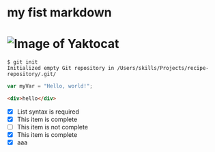 # my fist markdown
# ![Image of Yaktocat](https://octodex.github.com/images/yaktocat.png)
```
$ git init
Initialized empty Git repository in /Users/skills/Projects/recipe-repository/.git/
```
``` javascript
var myVar = "Hello, world!";
```
``` html
<div>hello</div>
```

- [x] List syntax is required
- [x] This item is complete
- [ ] This item is not complete
- [x] This item is complete
- [x] aaa 

